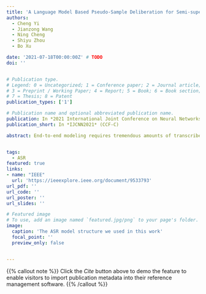 ```yaml
---
title: 'A Language Model Based Pseudo-Sample Deliberation for Semi-supervised Speech Recognition'
authors:
  - Cheng Yi
  - Jianzong Wang
  - Ning Cheng
  - Shiyu Zhou
  - Bo Xu

date: '2021-07-18T00:00:00Z' # TODO
doi: ''


# Publication type.
# Legend: 0 = Uncategorized; 1 = Conference paper; 2 = Journal article;
# 3 = Preprint / Working Paper; 4 = Report; 5 = Book; 6 = Book section;
# 7 = Thesis; 8 = Patent
publication_types: ['1']

# Publication name and optional abbreviated publication name.
publication: In *2021 International Joint Conference on Neural Networks*
publication_short: In *IJCNN2021* (CCF-C)

abstract: End-to-end modeling requires tremendous amounts of transcribed speech to achieve an automatic speech recognition (ASR) model with high performance. For low-resource ASR tasks, it is a promising approach to utilize the highly accessible unlabeled speech and text corpus. Previous works have shown that training with pseudo samples, which are the inferring results given the unlabeled speech, can substantially improve the accuracy of a baseline ASR model. Besides the common data filtering to improve pseudo-label quality, we propose an alternative pseudo-sample deliberation method that operates on the output of the ASR model through a pre-trained bidirectional language model (BERT). It fixes the unreasonable tokens in the inference by substitution, which can distill knowledge from the large text corpus. Experiments on Librispeech show that assisted with our fixing operation, self-training on additional unlabeled samples can bridge up to 82.3 % of the gap with the supervised training.


tags:
  - ASR
featured: true
links:
- name: "IEEE"
  url: 'https://ieeexplore.ieee.org/document/9533793'
url_pdf: ''
url_code: ''
url_poster: ''
url_slides: ''

# Featured image
# To use, add an image named `featured.jpg/png` to your page's folder.
image:
  caption: 'The ASR model structure we used in this work'
  focal_point: ''
  preview_only: false


---
```


{{% callout note %}}
Click the _Cite_ button above to demo the feature to enable visitors to import publication metadata into their reference management software.
{{% /callout %}}

